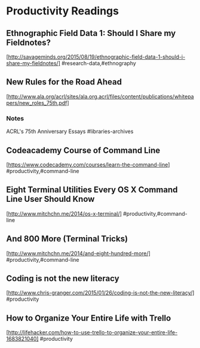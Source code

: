 # Productivity Readings

## Ethnographic Field Data 1: Should I Share my Fieldnotes?
[http://savageminds.org/2015/08/19/ethnographic-field-data-1-should-i-share-my-fieldnotes/]
#research-data,#ethnography

## New Rules for the Road Ahead
[http://www.ala.org/acrl/sites/ala.org.acrl/files/content/publications/whitepapers/new_roles_75th.pdf]
### Notes
ACRL's 75th Anniversary Essays
#libraries-archives

## Codeacademy Course of Command Line
[https://www.codecademy.com/courses/learn-the-command-line]
#productivity,#command-line

## Eight Terminal Utilities Every OS X Command Line User Should Know
[http://www.mitchchn.me/2014/os-x-terminal/]
#productivity,#command-line

## And 800 More (Terminal Tricks)
[http://www.mitchchn.me/2014/and-eight-hundred-more/]
#productivity,#command-line

## Coding is not the new literacy
[http://www.chris-granger.com/2015/01/26/coding-is-not-the-new-literacy/]
#productivity

## How to Organize Your Entire Life with Trello
[http://lifehacker.com/how-to-use-trello-to-organize-your-entire-life-1683821040]
#productivity
